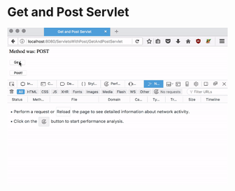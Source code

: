 # Get and Post Servlet
![](https://github.com/ccaspers/HelloServlets/blob/master/images/getPostDemo.gif)
